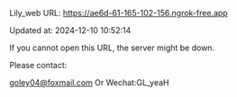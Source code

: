 Lily_web URL: https://ae6d-61-165-102-156.ngrok-free.app

Updated at: 2024-12-10 10:52:14

If you cannot open this URL, the server might be down.

Please contact: 

goley04@foxmail.com Or Wechat:GL_yeaH